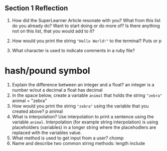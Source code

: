 ## Section 1 Reflection

1. How did the SuperLearner Article resonate with you? What from this list do you already do? Want to start doing or do more of? Is there anything not on this list, that you would add to it?

1. How would you print the string `"Hello World!"` to the terminal?
  Puts or p
1. What character is used to indicate comments in a ruby file?
  # hash/pound symbol
1. Explain the difference between an integer and a float?
  an integer is a number w/out a decimal a float has decimal
1. In the space below, create a variable `animal` that holds the string `"zebra"`
 animal = "zebra"
1. How would you print the string `"zebra"` using the variable that you created above?
p animal
1. What is interpolation? Use interpolation to print a sentence using the variable `animal`.
 Interpolation (for example string interpolation) is using placeholders (variables) in a longer string where the placehodlers are replaced with the variables value.
1. What method is used to get input from a user?
chomp
1. Name and describe two common string methods:
length
include
